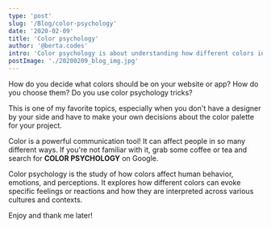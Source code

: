 ```yaml
---
type: 'post'
slug: '/Blog/color-psychology'
date: '2020-02-09'
title: 'Color psychology'
author: '@berta.codes'
intro: 'Color psychology is about understanding how different colors influence our moods and thoughts, shaping our reactions and experiences.'
postImage: './20200209_blog_img.jpg'
---
```


How do you decide what colors should be on your website or app? How do you choose them? Do you use color psychology tricks?

This is one of my favorite topics, especially when you don't have a designer by your side and have to make your own decisions about the color palette for your project.

Color is a powerful communication tool! It can affect people in so many different ways. If you're not familiar with it, grab some coffee or tea and search for <strong>COLOR PSYCHOLOGY</strong> on Google.

Color psychology is the study of how colors affect human behavior, emotions, and perceptions. It explores how different colors can evoke specific feelings or reactions and how they are interpreted across various cultures and contexts.

Enjoy and thank me later!
